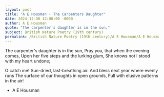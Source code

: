 ```yaml
---
layout: post
title: "A E Housman - The Carpenters Daughter"
date: 2024-12-30 12:00:00 -0000
author: A E Housman
quote: "The carpenter's daughter is in the sun,"
subject: British Nature Poetry (19th century)
permalink: /British Nature Poetry (19th century)/A E Housman/A E Housman - The Carpenters Daughter
---
```


The carpenter's daughter is in the sun,
Pray you, that when the evening comes,
Upon her five steps and the lurking glum,
She knows not I stood with my heart undone;  

O catch me! Sun-dried, last-breathing air.
And bless next year where evenly runs
The surface of our thoughts in open grounds,
Full with elusive patterns in the air!

- A E Housman
